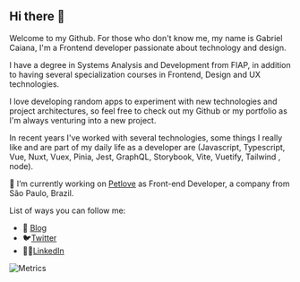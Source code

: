 ## Hi there 👋

Welcome to my Github. For those who don't know me, my name is Gabriel Caiana, I'm a Frontend developer passionate about technology and design.

I have a degree in Systems Analysis and Development from FIAP, in addition to having several specialization courses in Frontend, Design and UX technologies.

I love developing random apps to experiment with new technologies and project architectures, so feel free to check out my Github or my portfolio as I'm always venturing into a new project.

In recent years I've worked with several technologies, some things I really like and are part of my daily life as a developer are (Javascript, Typescript, Vue, Nuxt, Vuex, Pinia, Jest, GraphQL, Storybook, Vite, Vuetify, Tailwind , node).

🔭  I’m currently working on [Petlove](https://petlove.com.br) as Front-end Developer, a company from São Paulo, Brazil.


List of ways you can follow me:

- 📝 [Blog](https://gabrielcaiana.com)
- 🐦[Twitter](https://twitter.com/gabrielgueedes)
- 👨‍💻[LinkedIn](https://www.linkedin.com/in/gabrielcaiana/)


![Metrics](https://metrics.lecoq.io/gabrielcaiana?template=classic&languages=1&base.indepth=false&languages.limit=8&languages.threshold=0%25&languages.other=false&languages.colors=github&languages.sections=most-used&languages.indepth=false&languages.analysis.timeout=15&languages.categories=markup%2C%20programming&languages.recent.categories=markup%2C%20programming&languages.recent.load=300&languages.recent.days=14&config.timezone=America%2FSao_Paulo)
